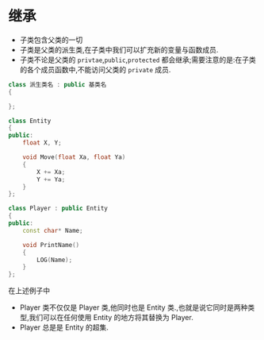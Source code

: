 # 继承

- 子类包含父类的一切
- 子类是父类的派生类,在子类中我们可以扩充新的变量与函数成员.
- 子类不论是父类的 `privtae`,`public`,`protected` 都会继承;需要注意的是:在子类的各个成员函数中,不能访问父类的 `private` 成员.

```cpp
class 派生类名 : public 基类名
{

};
```

```cpp
class Entity
{
public:
    float X, Y;

    void Move(float Xa, float Ya)
    {
        X += Xa;
        Y += Ya;
    }
};

class Player : public Entity
{
public:
    const char* Name;

    void PrintName()
    {
        LOG(Name);
    }
};
```

在上述例子中

- Player 类不仅仅是 Player 类,他同时也是 Entity 类.,也就是说它同时是两种类型,我们可以在任何使用 Entity 的地方将其替换为 Player.
- Player 总是是 Entity 的超集.
